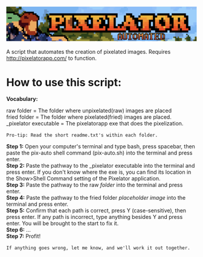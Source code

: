 ![WORK](/Pixelator-Automated/pixelator_automated_banner.png?raw=true)

A script that automates the creation of pixelated images. Requires http://pixelatorapp.com/ to function.

How to use this script:
=========

**Vocabulary:**
	
  raw folder = The folder where unpixelated(raw) images are placed  
  fried folder = The folder where pixelated(fried) images are placed.  
  _pixelator executable = The pixelatorapp exe that does the pixelization.
  
    Pro-tip: Read the short readme.txt's within each folder.
  
**Step 1:** Open your computer's terminal and type bash, press spacebar, then paste the pix-auto shell command (pix-auto.sh) into the terminal and press enter.  
**Step 2:** Paste the pathway to the _pixelator executable into the terminal and press enter. If you don't know where the exe is, you can find its location in the Show>Shell Command setting of the Pixelator application.  
**Step 3:** Paste the pathway to the raw _folder_ into the terminal and press enter.  
**Step 4:** Paste the pathway to the fried folder _placeholder image_ into the terminal and press enter.  
**Step 5:** Confirm that each path is correct, press Y (case-sensitive), then press enter. If any path is incorrect, type anything besides Y and press enter. You will be brought to the start to fix it.   
**Step 6:** ...  
**Step 7:** Profit!

    If anything goes wrong, let me know, and we'll work it out together.
